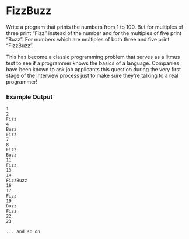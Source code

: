 # FizzBuzz

Write a program that prints the numbers from 1 to 100. But for multiples of
three print “Fizz” instead of the number and for the multiples of five print
“Buzz”. For numbers which are multiples of both three and five print “FizzBuzz”.

This has become a classic programming problem that serves as a litmus test to
see if a programmer knows the basics of a language. Companies have been known
to ask job applicants this question during the very first stage of the interview
process just to make sure they're talking to a real programmer!

### Example Output
```
1
2
Fizz
4
Buzz
Fizz
7
8
Fizz
Buzz
11
Fizz
13
14
FizzBuzz
16
17
Fizz
19
Buzz
Fizz
22
23

... and so on
```
